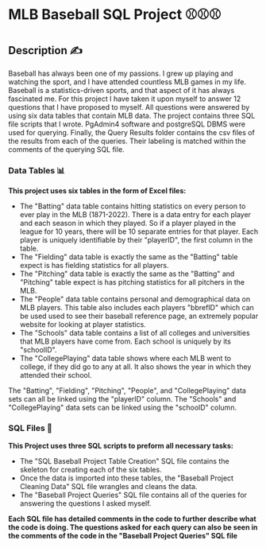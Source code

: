 # MLB Baseball SQL Project ⚾⚾⚾

## Description ✍️
Baseball has always been one of my passions. I grew up playing and watching the sport, and I have attended countless MLB games in my life. Baseball is a statistics-driven sports, and that aspect of it has always fascinated me. For this project I have taken it upon myself to answer 12 questions that I have proposed to myself. All questions were answered by using six data tables that contain MLB data. The project contains three SQL file scripts that I wrote. PgAdmin4 software and postgreSQL DBMS were used for querying. Finally, the Query Results folder contains the csv files of the results from each of the queries. Their labeling is matched within the comments of the querying SQL file.

### Data Tables 📊
**This project uses six tables in the form of Excel files:**
- The "Batting" data table contains hitting statistics on every person to ever play in the MLB (1871-2022). There is a data entry for each player and each season in which they played. So if a player played in the league for 10 years, there will be 10 separate entries for that player. Each player is uniquely identifiable by their "playerID", the first column in the table.
- The "Fielding" data table is exactly the same as the "Batting" table expect is has fielding statistics for all players.
- The "Pitching" data table is exactly the same as the "Batting" and "Pitching" table expect is has pitching statistics for all pitchers in the MLB.
- The "People" data table contains personal and demographical data on MLB players. This table also includes each players "bbrefID" which can be used used to see their baseball reference page, an extremely popular website for looking at player statistics.
- The "Schools" data table contains a list of all colleges and universities that MLB players have come from. Each school is uniquely by its "schoolID".
- The "CollegePlaying" data table shows where each MLB went to college, if they did go to any at all. It also shows the year in which they attended their school.

The "Batting", "Fielding", "Pitching", "People", and "CollegePlaying" data sets can all be linked using the "playerID" column.
The "Schools" and "CollegePlaying" data sets can be linked using the "schoolD" column.

### SQL Files 📁
**This Project uses three SQL scripts to preform all necessary tasks:**
- The "SQL Baseball Project Table Creation" SQL file contains the skeleton for creating each of the six tables.
- Once the data is imported into these tables, the "Baseball Project Cleaning Data" SQL file wrangles and cleans the data.
- The "Baseball Project Queries" SQL file contains all of the queries for answering the questions I asked myself.

**Each SQL file has detailed comments in the code to further describe what the code is doing. The questions asked for each query can also be seen in the comments of the code in the "Baseball Project Queries" SQL file**

